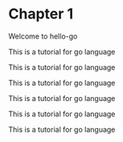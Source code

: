 # Chapter 1
Welcome to hello-go

This is a tutorial for go language  

This is a tutorial for go language  


This is a tutorial for go language  

This is a tutorial for go language  


This is a tutorial for go language  

This is a tutorial for go language  



